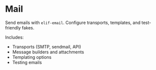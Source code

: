 # Mail

Send emails with `elif-email`. Configure transports, templates, and test-friendly fakes.

Includes:
- Transports (SMTP, sendmail, API)
- Message builders and attachments
- Templating options
- Testing emails

